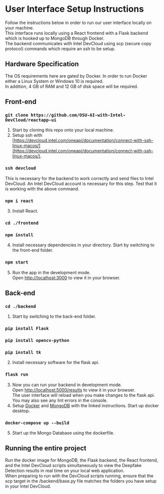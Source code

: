 # User Interface Setup Instructions

Follow the instructions below in order to run our user interface locally on your machine.\
This interface runs locally using a React frontend with a Flask backend which is hooked up to MongoDB through Docker.\
The backend communicates with Intel DevCloud using scp (secure copy protocol) commands which require an ssh to be setup.

## Hardware Specification

The OS requirements here are gated by Docker. In order to run Docker either a Linux System or Windows 10 is required.\
In addition, 4 GB of RAM and 12 GB of disk space will be required.

## Front-end

### `git clone https://github.com/OSU-AI-with-Intel-DevCloud/reactapp-ui`
1. Start by cloning this repo onto your local machine.
2. Setup ssh with [https://devcloud.intel.com/oneapi/documentation/connect-with-ssh-linux-macos/](https://devcloud.intel.com/oneapi/documentation/connect-with-ssh-linux-macos/).
### `ssh devcloud`
This is necessary for the backend to work correctly and send files to Intel DevCloud.
An Intel DevCloud account is necessary for this step. Test that it is working with the above command.
### `npm i react`
3. Install React.
### `cd ./frontend`
### `npm install`
4. Install necessary dependencies in your directory. Start by switching to the front-end folder.
### `npm start`
5. Run the app in the development mode.\
Open [http://localhost:3000](http://localhost:3000) to view it in your browser.

## Back-end

### `cd ./backend`
1. Start by switching to the back-end folder.
### `pip install Flask`
### `pip install opencv-python`
### `pip install tk`
2. Install necessary software for the flask api.
### `flask run`
3. Now you can run your backend in development mode.\
Open [http://localhost:5000/results](http://localhost:5000/results) to view it in your browser.\
The user interface will reload when you make changes to the flask api.\
You may also see any lint errors in the console.
4. Setup [Docker](https://docs.docker.com/get-docker/) and [MongoDB](https://www.mongodb.com/docs/manual/installation/) with the linked instructions. Start up docker desktop.
### `docker-compose up --build`
5. Start up the Mongo Database using the dockerfile.
## Running the entire project
Run the docker image for MongoDB, the Flask backend, the React frontend, and the Intel DevCloud scripts simultaneously to view the Deepfake Detection results in real time on your local web application.\
When preparing to run with the DevCloud scripts running, ensure that the scp target in the /backend/base.py file matches the folders you have setup in your Intel DevCloud.
